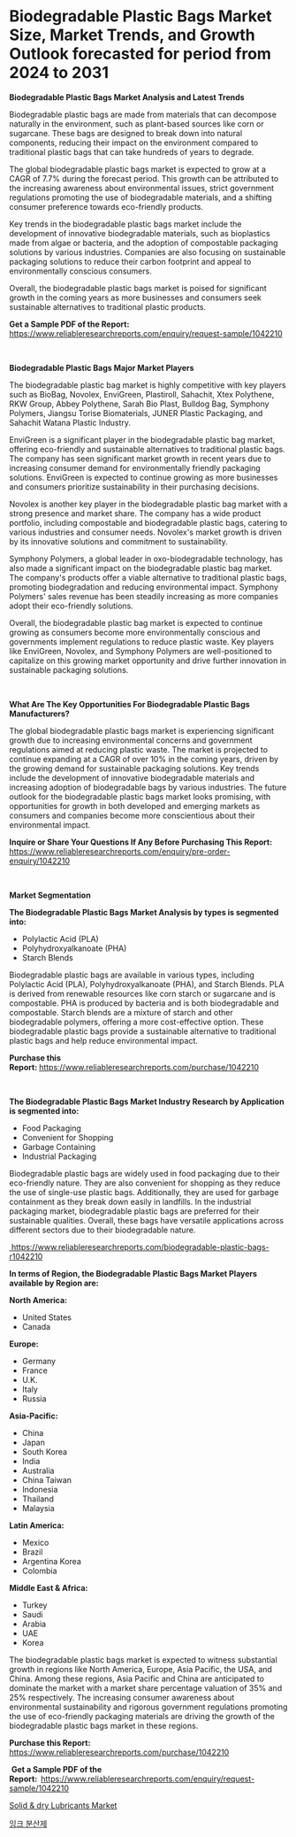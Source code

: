<p><h1>Biodegradable Plastic Bags Market Size, Market Trends, and Growth Outlook forecasted for period from 2024 to 2031</h1></p><p><strong>Biodegradable Plastic Bags Market Analysis and Latest Trends</strong></p>
<p><p>Biodegradable plastic bags are made from materials that can decompose naturally in the environment, such as plant-based sources like corn or sugarcane. These bags are designed to break down into natural components, reducing their impact on the environment compared to traditional plastic bags that can take hundreds of years to degrade.</p><p>The global biodegradable plastic bags market is expected to grow at a CAGR of 7.7% during the forecast period. This growth can be attributed to the increasing awareness about environmental issues, strict government regulations promoting the use of biodegradable materials, and a shifting consumer preference towards eco-friendly products.</p><p>Key trends in the biodegradable plastic bags market include the development of innovative biodegradable materials, such as bioplastics made from algae or bacteria, and the adoption of compostable packaging solutions by various industries. Companies are also focusing on sustainable packaging solutions to reduce their carbon footprint and appeal to environmentally conscious consumers.</p><p>Overall, the biodegradable plastic bags market is poised for significant growth in the coming years as more businesses and consumers seek sustainable alternatives to traditional plastic products.</p></p>
<p><strong>Get a Sample PDF of the Report:&nbsp;</strong> <a href="https://www.reliableresearchreports.com/enquiry/request-sample/1042210">https://www.reliableresearchreports.com/enquiry/request-sample/1042210</a></p>
<p>&nbsp;</p>
<p><strong>Biodegradable Plastic Bags Major Market Players</strong></p>
<p><p>The biodegradable plastic bag market is highly competitive with key players such as BioBag, Novolex, EnviGreen, Plastiroll, Sahachit, Xtex Polythene, RKW Group, Abbey Polythene, Sarah Bio Plast, Bulldog Bag, Symphony Polymers, Jiangsu Torise Biomaterials, JUNER Plastic Packaging, and Sahachit Watana Plastic Industry.</p><p>EnviGreen is a significant player in the biodegradable plastic bag market, offering eco-friendly and sustainable alternatives to traditional plastic bags. The company has seen significant market growth in recent years due to increasing consumer demand for environmentally friendly packaging solutions. EnviGreen is expected to continue growing as more businesses and consumers prioritize sustainability in their purchasing decisions.</p><p>Novolex is another key player in the biodegradable plastic bag market with a strong presence and market share. The company has a wide product portfolio, including compostable and biodegradable plastic bags, catering to various industries and consumer needs. Novolex's market growth is driven by its innovative solutions and commitment to sustainability.</p><p>Symphony Polymers, a global leader in oxo-biodegradable technology, has also made a significant impact on the biodegradable plastic bag market. The company's products offer a viable alternative to traditional plastic bags, promoting biodegradation and reducing environmental impact. Symphony Polymers' sales revenue has been steadily increasing as more companies adopt their eco-friendly solutions.</p><p>Overall, the biodegradable plastic bag market is expected to continue growing as consumers become more environmentally conscious and governments implement regulations to reduce plastic waste. Key players like EnviGreen, Novolex, and Symphony Polymers are well-positioned to capitalize on this growing market opportunity and drive further innovation in sustainable packaging solutions.</p></p>
<p>&nbsp;</p>
<p><strong>What Are The Key Opportunities For Biodegradable Plastic Bags Manufacturers?</strong></p>
<p><p>The global biodegradable plastic bags market is experiencing significant growth due to increasing environmental concerns and government regulations aimed at reducing plastic waste. The market is projected to continue expanding at a CAGR of over 10% in the coming years, driven by the growing demand for sustainable packaging solutions. Key trends include the development of innovative biodegradable materials and increasing adoption of biodegradable bags by various industries. The future outlook for the biodegradable plastic bags market looks promising, with opportunities for growth in both developed and emerging markets as consumers and companies become more conscientious about their environmental impact.</p></p>
<p><strong>Inquire or Share Your Questions If Any Before Purchasing This Report:</strong> <a href="https://www.reliableresearchreports.com/enquiry/pre-order-enquiry/1042210">https://www.reliableresearchreports.com/enquiry/pre-order-enquiry/1042210</a></p>
<p>&nbsp;</p>
<p><strong>Market Segmentation</strong></p>
<p><strong>The Biodegradable Plastic Bags Market Analysis by types is segmented into:</strong></p>
<p><ul><li>Polylactic Acid (PLA)</li><li>Polyhydroxyalkanoate (PHA)</li><li>Starch Blends</li></ul></p>
<p><p>Biodegradable plastic bags are available in various types, including Polylactic Acid (PLA), Polyhydroxyalkanoate (PHA), and Starch Blends. PLA is derived from renewable resources like corn starch or sugarcane and is compostable. PHA is produced by bacteria and is both biodegradable and compostable. Starch blends are a mixture of starch and other biodegradable polymers, offering a more cost-effective option. These biodegradable plastic bags provide a sustainable alternative to traditional plastic bags and help reduce environmental impact.</p></p>
<p><strong>Purchase this Report:&nbsp;</strong><a href="https://www.reliableresearchreports.com/purchase/1042210">https://www.reliableresearchreports.com/purchase/1042210</a></p>
<p>&nbsp;</p>
<p><strong>The Biodegradable Plastic Bags Market Industry Research by Application is segmented into:</strong></p>
<p><ul><li>Food Packaging</li><li>Convenient for Shopping</li><li>Garbage Containing</li><li>Industrial Packaging</li></ul></p>
<p><p>Biodegradable plastic bags are widely used in food packaging due to their eco-friendly nature. They are also convenient for shopping as they reduce the use of single-use plastic bags. Additionally, they are used for garbage containment as they break down easily in landfills. In the industrial packaging market, biodegradable plastic bags are preferred for their sustainable qualities. Overall, these bags have versatile applications across different sectors due to their biodegradable nature.</p></p>
<p><a href="https://www.reliableresearchreports.com/biodegradable-plastic-bags-r1042210">&nbsp;https://www.reliableresearchreports.com/biodegradable-plastic-bags-r1042210</a></p>
<p><strong>In terms of Region, the Biodegradable Plastic Bags Market Players available by Region are:</strong></p>
<p>
    <p> <strong> North America: </strong>
        <ul>
            <li>United States</li>
            <li>Canada</li>
        </ul>
        </p> 
    <p> <strong> Europe: </strong>
        <ul>
            <li>Germany</li>
            <li>France</li>
            <li>U.K.</li>
            <li>Italy</li>
            <li>Russia</li>
        </ul>
        </p> 
    <p> <strong> Asia-Pacific: </strong>
        <ul>
            <li>China</li>
            <li>Japan</li>
            <li>South Korea</li>
            <li>India</li>
            <li>Australia</li>
            <li>China Taiwan</li>
            <li>Indonesia</li>
            <li>Thailand</li>
            <li>Malaysia</li>
        </ul>
        </p> 
    <p> <strong> Latin America: </strong>
        <ul>
            <li>Mexico</li>
            <li>Brazil</li>
            <li>Argentina Korea</li>
            <li>Colombia</li>
        </ul>
        </p> 
    <p> <strong> Middle East & Africa: </strong>
        <ul>
            <li>Turkey</li>
            <li>Saudi</li>
            <li>Arabia</li>
            <li>UAE</li>
            <li>Korea</li>
        </ul>
    </p>
    </p>
<p><p>The biodegradable plastic bags market is expected to witness substantial growth in regions like North America, Europe, Asia Pacific, the USA, and China. Among these regions, Asia Pacific and China are anticipated to dominate the market with a market share percentage valuation of 35% and 25% respectively. The increasing consumer awareness about environmental sustainability and rigorous government regulations promoting the use of eco-friendly packaging materials are driving the growth of the biodegradable plastic bags market in these regions.</p></p>
<p><strong>Purchase this Report: </strong><a href="https://www.reliableresearchreports.com/purchase/1042210">https://www.reliableresearchreports.com/purchase/1042210</a></p>
<p>&nbsp;<strong>Get a Sample PDF of the Report:&nbsp;&nbsp;</strong><a href="https://www.reliableresearchreports.com/enquiry/request-sample/1042210">https://www.reliableresearchreports.com/enquiry/request-sample/1042210</a></p>
<p><strong></strong></p>
<p><p><a href="https://github.com/mhrnetwork1/Market-Research-Report-List-1/blob/main/solid-dry-lubricants-market.md">Solid & dry Lubricants Market</a></p><p><a href="https://github.com/vsckjg50460/Market-Research-Report-List-2/blob/main/1157091146984.md">잉크 분산제</a></p></p>